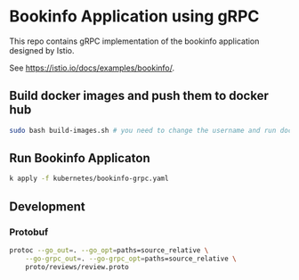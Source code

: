 # Bookinfo Application using gRPC

This repo contains gRPC implementation of the bookinfo application designed by Istio. 

See <https://istio.io/docs/examples/bookinfo/>.

## Build docker images and push them to docker hub

```bash
sudo bash build-images.sh # you need to change the username and run docker login
```

## Run Bookinfo Applicaton

```bash
k apply -f kubernetes/bookinfo-grpc.yaml
```


## Development

### Protobuf 
```bash
protoc --go_out=. --go_opt=paths=source_relative \
    --go-grpc_out=. --go-grpc_opt=paths=source_relative \
    proto/reviews/review.proto 
```
